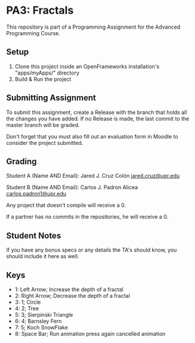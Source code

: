 # PA3: Fractals
 This repository is part of a Programming Assignment for the Advanced Programming Course.

## Setup
1. Clone this project inside an OpenFrameworks installation's "apps/myApps/" directory
2. Build & Run the project

## Submitting Assignment
To submit this assignment, create a Release with the branch that holds all the changes you have added. If no Release is made, the last commit to the master branch will be graded.

Don't forget that you must also fill out an evaluation form in Moodle to consider the project submitted.

## Grading

Student A (Name AND Email):
Jared J. Cruz Colón
jared.cruz@upr.edu

Student B (Name AND Email):
Carlos J. Padron Alicea
carlos.padron1@upr.edu


Any project that doesn't compile will receive a 0.

If a partner has no commits in the repositories, he will receive a 0.

## Student Notes
If you have any bonus specs or any details the TA's should know, you should include it here as well.

## Keys
- 1: Left Arrow; Increase the depth of a fractal
- 2: Right Arrow; Decrease the depth of a fractal 
- 3: 1; Circle
- 4: 2; Tree
- 5: 3; Sierpinski Triangle
- 6: 4; Barnsley Fern
- 7: 5; Koch SnowFlake
- 8: Space Bar; Run animation press again cancelled animation
